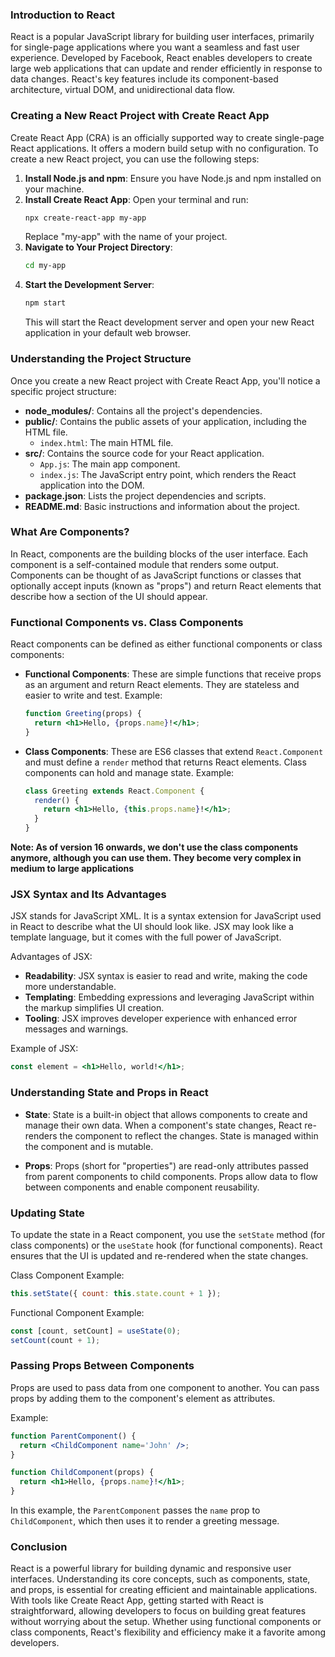 ### Introduction to React

React is a popular JavaScript library for building user interfaces, primarily for single-page applications where you want a seamless and fast user experience. Developed by Facebook, React enables developers to create large web applications that can update and render efficiently in response to data changes. React's key features include its component-based architecture, virtual DOM, and unidirectional data flow.

### Creating a New React Project with Create React App

Create React App (CRA) is an officially supported way to create single-page React applications. It offers a modern build setup with no configuration. To create a new React project, you can use the following steps:

1. **Install Node.js and npm**: Ensure you have Node.js and npm installed on your machine.
2. **Install Create React App**: Open your terminal and run:
   ```bash
   npx create-react-app my-app
   ```
   Replace "my-app" with the name of your project.
3. **Navigate to Your Project Directory**:
   ```bash
   cd my-app
   ```
4. **Start the Development Server**:
   ```bash
   npm start
   ```
   This will start the React development server and open your new React application in your default web browser.

### Understanding the Project Structure

Once you create a new React project with Create React App, you'll notice a specific project structure:

- **node_modules/**: Contains all the project's dependencies.
- **public/**: Contains the public assets of your application, including the HTML file.
  - `index.html`: The main HTML file.
- **src/**: Contains the source code for your React application.
  - `App.js`: The main app component.
  - `index.js`: The JavaScript entry point, which renders the React application into the DOM.
- **package.json**: Lists the project dependencies and scripts.
- **README.md**: Basic instructions and information about the project.

### What Are Components?

In React, components are the building blocks of the user interface. Each component is a self-contained module that renders some output. Components can be thought of as JavaScript functions or classes that optionally accept inputs (known as "props") and return React elements that describe how a section of the UI should appear.

### Functional Components vs. Class Components

React components can be defined as either functional components or class components:

- **Functional Components**: These are simple functions that receive props as an argument and return React elements. They are stateless and easier to write and test. Example:

  ```jsx
  function Greeting(props) {
    return <h1>Hello, {props.name}!</h1>;
  }
  ```

- **Class Components**: These are ES6 classes that extend `React.Component` and must define a `render` method that returns React elements. Class components can hold and manage state. Example:
  ```jsx
  class Greeting extends React.Component {
    render() {
      return <h1>Hello, {this.props.name}!</h1>;
    }
  }
  ```

**Note: As of version 16 onwards, we don't use the class components anymore, although you can use them. They become very complex in medium to large applications**

### JSX Syntax and Its Advantages

JSX stands for JavaScript XML. It is a syntax extension for JavaScript used in React to describe what the UI should look like. JSX may look like a template language, but it comes with the full power of JavaScript.

Advantages of JSX:

- **Readability**: JSX syntax is easier to read and write, making the code more understandable.
- **Templating**: Embedding expressions and leveraging JavaScript within the markup simplifies UI creation.
- **Tooling**: JSX improves developer experience with enhanced error messages and warnings.

Example of JSX:

```jsx
const element = <h1>Hello, world!</h1>;
```

### Understanding State and Props in React

- **State**: State is a built-in object that allows components to create and manage their own data. When a component's state changes, React re-renders the component to reflect the changes. State is managed within the component and is mutable.

- **Props**: Props (short for "properties") are read-only attributes passed from parent components to child components. Props allow data to flow between components and enable component reusability.

### Updating State

To update the state in a React component, you use the `setState` method (for class components) or the `useState` hook (for functional components). React ensures that the UI is updated and re-rendered when the state changes.

Class Component Example:

```jsx
this.setState({ count: this.state.count + 1 });
```

Functional Component Example:

```jsx
const [count, setCount] = useState(0);
setCount(count + 1);
```

### Passing Props Between Components

Props are used to pass data from one component to another. You can pass props by adding them to the component's element as attributes.

Example:

```jsx
function ParentComponent() {
  return <ChildComponent name='John' />;
}

function ChildComponent(props) {
  return <h1>Hello, {props.name}!</h1>;
}
```

In this example, the `ParentComponent` passes the `name` prop to `ChildComponent`, which then uses it to render a greeting message.

### Conclusion

React is a powerful library for building dynamic and responsive user interfaces. Understanding its core concepts, such as components, state, and props, is essential for creating efficient and maintainable applications. With tools like Create React App, getting started with React is straightforward, allowing developers to focus on building great features without worrying about the setup. Whether using functional components or class components, React's flexibility and efficiency make it a favorite among developers.
